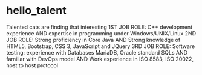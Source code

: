 # hello_talent
Talented cats are finding that interesting
1ST JOB ROLE: C++ development experience AND expertise in programming under Windows/UNIX/Linux
2ND JOB ROLE: Strong proficiency in Core Java AND Strong knowledge of HTML5, Bootstrap, CSS 3, JavaScript and JQuery
3RD JOB ROLE: Software testing: experience with Databases MariaDB, Oracle standard SQLs AND familiar with DevOps model AND Work experience in ISO 8583, ISO 20022, host to host protocol
